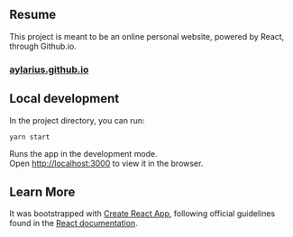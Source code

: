 ## Resume

This project is meant to be an online personal website, powered by React, through Github.io.

### [aylarius.github.io](aylarius.github.io)

## Local development

In the project directory, you can run:
```sh
yarn start
```

Runs the app in the development mode.<br />
Open [http://localhost:3000](http://localhost:3000) to view it in the browser.

## Learn More

It was bootstrapped with [Create React App](https://github.com/facebook/create-react-app), following official guidelines found in the [React documentation](https://reactjs.org/).
